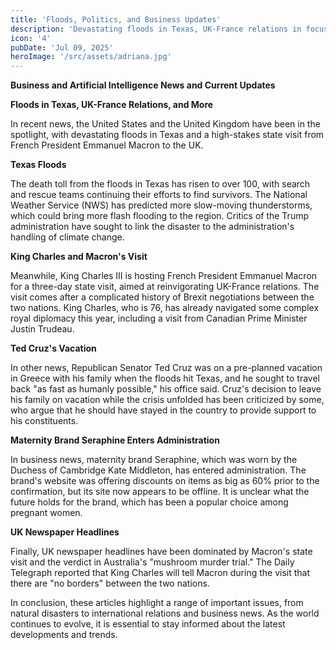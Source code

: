 ```yaml
---
title: 'Floods, Politics, and Business Updates'
description: 'Devastating floods in Texas, UK-France relations in focus.'
icon: '4'
pubDate: 'Jul 09, 2025'
heroImage: '/src/assets/adriana.jpg'
---
```


**Business and Artificial Intelligence News and Current Updates**

**Floods in Texas, UK-France Relations, and More**

In recent news, the United States and the United Kingdom have been in the spotlight, with devastating floods in Texas and a high-stakes state visit from French President Emmanuel Macron to the UK.

**Texas Floods**

The death toll from the floods in Texas has risen to over 100, with search and rescue teams continuing their efforts to find survivors. The National Weather Service (NWS) has predicted more slow-moving thunderstorms, which could bring more flash flooding to the region. Critics of the Trump administration have sought to link the disaster to the administration's handling of climate change.

**King Charles and Macron's Visit**

Meanwhile, King Charles III is hosting French President Emmanuel Macron for a three-day state visit, aimed at reinvigorating UK-France relations. The visit comes after a complicated history of Brexit negotiations between the two nations. King Charles, who is 76, has already navigated some complex royal diplomacy this year, including a visit from Canadian Prime Minister Justin Trudeau.

**Ted Cruz's Vacation**

In other news, Republican Senator Ted Cruz was on a pre-planned vacation in Greece with his family when the floods hit Texas, and he sought to travel back "as fast as humanly possible," his office said. Cruz's decision to leave his family on vacation while the crisis unfolded has been criticized by some, who argue that he should have stayed in the country to provide support to his constituents.

**Maternity Brand Seraphine Enters Administration**

In business news, maternity brand Seraphine, which was worn by the Duchess of Cambridge Kate Middleton, has entered administration. The brand's website was offering discounts on items as big as 60% prior to the confirmation, but its site now appears to be offline. It is unclear what the future holds for the brand, which has been a popular choice among pregnant women.

**UK Newspaper Headlines**

Finally, UK newspaper headlines have been dominated by Macron's state visit and the verdict in Australia's "mushroom murder trial." The Daily Telegraph reported that King Charles will tell Macron during the visit that there are "no borders" between the two nations.

In conclusion, these articles highlight a range of important issues, from natural disasters to international relations and business news. As the world continues to evolve, it is essential to stay informed about the latest developments and trends.
